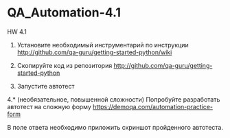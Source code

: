 # QA_Automation-4.1
HW 4.1
1. Установите необходимый инструментарий по инструкции http://github.com/qa-guru/getting-started-python/wiki

2. Скопируйте код из репозитория http://github.com/qa-guru/getting-started-python

3. Запустите автотест

4.* (необязательное, повышенной сложности) Попробуйте разработать автотест на сложную форму https://demoqa.com/automation-practice-form

В поле ответа необходимо приложить скриншот пройденного автотеста.



